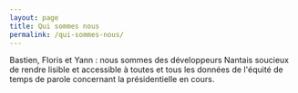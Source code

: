 ```yaml
---
layout: page
title: Qui sommes nous
permalink: /qui-sommes-nous/
---
```


Bastien, Floris et Yann : nous sommes des développeurs Nantais soucieux de rendre lisible et accessible à toutes et tous les données de l'équité de temps de parole concernant la présidentielle en cours. 

